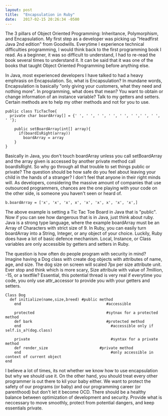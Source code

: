 ```yaml
---
layout: post
title:  "Encapsulation in Ruby"
date:   2017-02-15 20:26:34 -0500
---
```




The 3 pillars of Object Oriented Programming: Inheritance, Polymorphism, and Encapsulation. My first step as a developer was picking up "Headfirst Java 2nd edition" from Goodwills. Everytime I experience technical difficulties programming, I would think back to the first programming book I read. As a beginner, it was so difficult to understand, I had to re-read the book several times to understand it. It can be said that it was one of the books that taught Object Oriented Programming before anything else. 

In Java, most experienced developers I have talked to had a heavy emphrasis on Encapsulation. So, what is Encapsulation? In mundane words, Encapsulation is basically "only giving your customers, what they need and nothing more". In programming, what does that mean? You want to obtain or change information of an instance variable? Talk to my getters and setters. Certain methods are to help my other methods and not for you to use.

```
public class TicTacToe{
  private char boardArray[] = {' ', ' ', ' ', ' ', ' ', ' ',' ', ' ', ' '};
	
	public setBoardArray(int[] array){
	  if(boardIsRight(array))
		boardArray = array
	}
}
```

Basically in Java, you don't touch boardArray unless you call setBoardArray and the array given is accessed by another private method call boardIsRight. So why go through all that trouble to set things public or private? The question should be how safe do you feel about leaving your child in the hands of a stranger? I don't feel that anyone in their right minds will. As developers, considering the massive amount of companies that use outsourced programmers, chances are the one playing with your code on the other side, is someone you haven't seen or heard of. 

```
b.boardArray = ['x', 'x', 'x', x', 'x', 'x', x', 'x', 'x',]
```

The above example is setting a Tic Tac Toe Board in Java that is "public". Now if you can see how dangerous that is in Java, just think about ruby. Java is a strong type language, where the example boardArray must be an Array of Characters with strict size of 9. In Ruby, you can easily turn boardArray into a String, Integer, or any object of your choice. Luckily, Ruby does have a lot of basic defence mechanism. Local, Instance, or Class variables are only accessible by getters and setters in Ruby.

The question is how often do people program with security in mind? Imagine having a Dog class with create dog objects with attributes of name, age, and size. The dog size on screen will scaled 7px per size attribute unit. Ever stop and think which is more scary, Size attribule with value of 7million, -15, or a textfile? Essential, this potential thread is very real if everytime you code, you only use attr_accessor to provide you with your getters and setters. 

```
Class Dog
  def initialize(name,size,breed) #public method
	end                                      #accessible
	
	protected                                #sytnax for a protected method
	def bark                                 #protected method
	end                                        #accessible only if self.is_a?(dog.class)
	
	private                                    #syntax for a private method
	def render_size                       #private method
	end                                        #only accessible in context of current object
end
```

I believe a lot of times, its not whether we know how to use encapsulation but why we should use it. On the other hand, you should treat every other programmer is out there to kil your baby either.  We want to protect the safety of our programs (or baby) and our programming career (or parenthood) but don't let it become OCD. There should be a healthy balance between optimization of development and security. Provide what is neccessary to move smoothly, protect  from potential dangers, and keep essentials private. 
